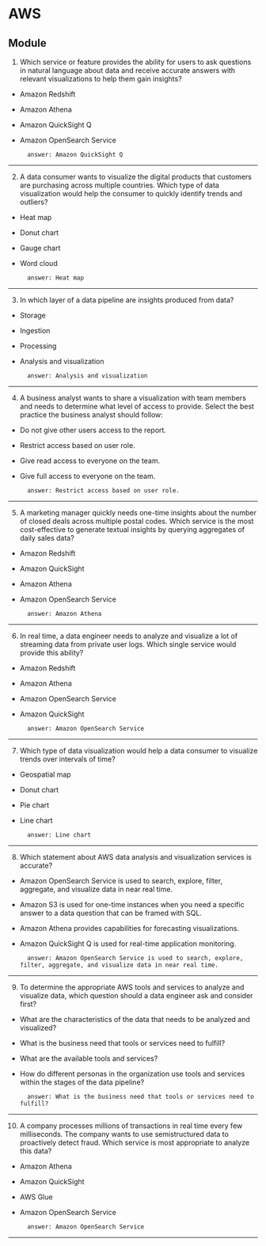# AWS
## Module 

1. Which service or feature provides the ability for users to ask questions in natural
language about data and receive accurate answers with relevant visualizations to help
them gain insights?
* Amazon Redshift
* Amazon Athena
* Amazon QuickSight Q
* Amazon OpenSearch Service

        answer: Amazon QuickSight Q
---

2. A data consumer wants to visualize the digital products that customers are purchasing
across multiple countries. Which type of data visualization would help the consumer to
quickly identify trends and outliers?
* Heat map
* Donut chart
* Gauge chart
* Word cloud

        answer: Heat map
---

3. In which layer of a data pipeline are insights produced from data?
* Storage
* Ingestion
* Processing
* Analysis and visualization

        answer: Analysis and visualization
---

4. A business analyst wants to share a visualization with team members and needs to
determine what level of access to provide. Select the best practice the business analyst
should follow:
* Do not give other users access to the report.
* Restrict access based on user role.
* Give read access to everyone on the team.
* Give full access to everyone on the team.

        answer: Restrict access based on user role.
---

5. A marketing manager quickly needs one-time insights about the number of closed
deals across multiple postal codes. Which service is the most cost-effective to generate
textual insights by querying aggregates of daily sales data?
* Amazon Redshift
* Amazon QuickSight
* Amazon Athena
* Amazon OpenSearch Service

        answer: Amazon Athena
---

6. In real time, a data engineer needs to analyze and visualize a lot of streaming data
from private user logs. Which single service would provide this ability?
* Amazon Redshift
* Amazon Athena
* Amazon OpenSearch Service
* Amazon QuickSight

        answer: Amazon OpenSearch Service
---

7. Which type of data visualization would help a data consumer to visualize trends over
intervals of time?
* Geospatial map
* Donut chart
* Pie chart
* Line chart

        answer: Line chart
---

8. Which statement about AWS data analysis and visualization services is accurate?
* Amazon OpenSearch Service is used to search, explore, filter, aggregate, and
visualize data in near real time.
* Amazon S3 is used for one-time instances when you need a specific answer to a
data question that can be framed with SQL.
* Amazon Athena provides capabilities for forecasting visualizations.
* Amazon QuickSight Q is used for real-time application monitoring.

        answer: Amazon OpenSearch Service is used to search, explore, filter, aggregate, and visualize data in near real time.
---

9. To determine the appropriate AWS tools and services to analyze and visualize data,
which question should a data engineer ask and consider first?
* What are the characteristics of the data that needs to be analyzed and visualized?
* What is the business need that tools or services need to fulfill?
* What are the available tools and services?
* How do different personas in the organization use tools and services within the
        stages of the data pipeline?

        answer: What is the business need that tools or services need to fulfill?
---

10. A company processes millions of transactions in real time every few milliseconds. The
company wants to use semistructured data to proactively detect fraud. Which service is
most appropriate to analyze this data?
* Amazon Athena
* Amazon QuickSight
* AWS Glue
* Amazon OpenSearch Service

        answer: Amazon OpenSearch Service
---

